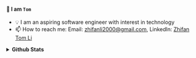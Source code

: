 #### 👋 I am `Tom` 
- 💡 I am an aspiring software engineer with interest in technology 
- 📫 How to reach me: Email: zhifanli2000@gmail.com, LinkedIn:  [Zhifan Tom Li]

<details>
 <summary><b>Github Stats</b></summary>
 <br>
 
![github stats](https://github-readme-stats.vercel.app/api?username=zhifanl&theme=dark&show_icons=true&bg_color=1a1a1a&icon_color=a0ffff&count_private=true&include_all_commits=true&show_icons=true)
 </details>
 
 ##
 
  [Zhifan Tom Li]: <https://www.linkedin.com/in/zhifan-tom-li>
 
